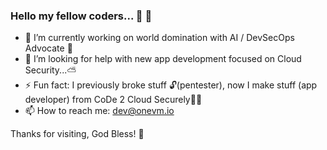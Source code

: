 ### Hello my fellow coders... 👋 🚀

 - 🔭 I’m currently working on world domination with AI / DevSecOps Advocate 👑
 - 🤔 I’m looking for help with new app development focused on Cloud Security...⛅
 - ⚡ Fun fact: I previously broke stuff 🔓(pentester), now I make stuff (app developer) from CoDe 2 Cloud Securely👷🔐
 - 📫 How to reach me: dev@onevm.io

Thanks for visiting, God Bless! 🙏
 
<!--
**atwilsecurity/atwilsecurity** is a ✨ _special_ ✨ repository because its `README.md` (this file) appears on your GitHub profile.

Here are some ideas to get you started:

- 🔭 I’m currently working on ...
- 🌱 I’m currently learning ...
- 👯 I’m looking to collaborate on ...
- 🤔 I’m looking for help with ...
- 💬 Ask me about ...
- 📫 How to reach me: ...
- 😄 Pronouns: ...
- ⚡ Fun fact: ...
-->
